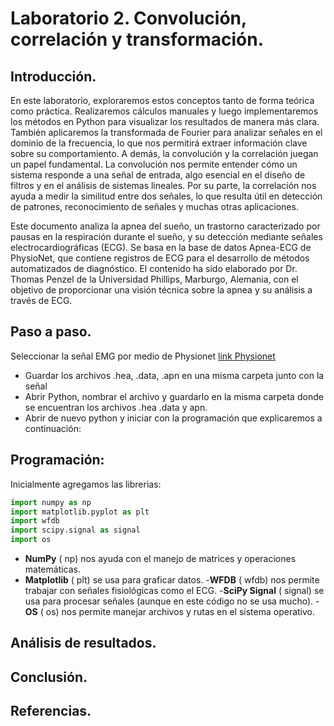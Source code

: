 # Laboratorio 2. Convolución, correlación y transformación.

## Introducción.
En este laboratorio, exploraremos estos conceptos tanto de forma teórica como práctica. Realizaremos cálculos manuales y luego implementaremos los métodos en Python para visualizar los resultados de manera más clara. También aplicaremos la transformada de Fourier para analizar señales en el dominio de la frecuencia, lo que nos permitirá extraer información clave sobre su comportamiento. A demás, la convolución y la correlación juegan un papel fundamental. La convolución nos permite entender cómo un sistema responde a una señal de entrada, algo esencial en el diseño de filtros y en el análisis de sistemas lineales. Por su parte, la correlación nos ayuda a medir la similitud entre dos señales, lo que resulta útil en detección de patrones, reconocimiento de señales y muchas otras aplicaciones. 

Este documento analiza la apnea del sueño, un trastorno caracterizado por pausas en la respiración durante el sueño, y su detección mediante señales electrocardiográficas (ECG). Se basa en la base de datos Apnea-ECG de PhysioNet, que contiene registros de ECG para el desarrollo de métodos automatizados de diagnóstico. El contenido ha sido elaborado por  Dr. Thomas Penzel de la Universidad Phillips, Marburgo, Alemania, con el objetivo de proporcionar una visión técnica sobre la apnea y su análisis a través de ECG.

## Paso a paso.
 Seleccionar la señal EMG por medio de Physionet [link Physionet](https://physionet.org/)
- Guardar los archivos .hea, .data, .apn en una misma carpeta junto con la señal
- Abrir Python, nombrar el archivo y guardarlo en la misma carpeta donde se encuentran los archivos .hea .data y apn.
- Abrir de nuevo python y iniciar con la programación que explicaremos a continuación:
  
## Programación:
Inicialmente agregamos las librerias:
```  python
import numpy as np
import matplotlib.pyplot as plt
import wfdb
import scipy.signal as signal
import os
```
- **NumPy** ( np) nos ayuda con el manejo de matrices y operaciones matemáticas.
- **Matplotlib** ( plt) se usa para graficar datos.
-**WFDB** ( wfdb) nos permite trabajar con señales fisiológicas como el ECG.
-**SciPy Signal** ( signal) se usa para procesar señales (aunque en este código no se usa mucho).
-**OS** ( os) nos permite manejar archivos y rutas en el sistema operativo.
## Análisis de resultados.


## Conclusión.


## Referencias.
